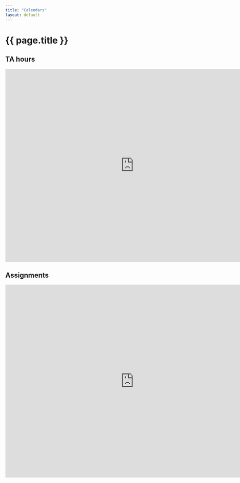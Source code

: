 ```yaml
---
title: "Calendars"
layout: default
---
```


# {{ page.title }}

## TA hours

<iframe src="https://calendar.google.com/calendar/embed?src=c_1evlsoti5t56k0gkbkavrah9gg%40group.calendar.google.com&ctz=America%2FNew_York" style="border: 0" width="800" height="600" frameborder="0" scrolling="no"></iframe>

## Assignments

<iframe src="https://calendar.google.com/calendar/embed?src=c_oucmn17484sjclnu0mndoo8ln4%40group.calendar.google.com&ctz=America%2FNew_York" style="border: 0" width="800" height="600" frameborder="0" scrolling="no"></iframe>

